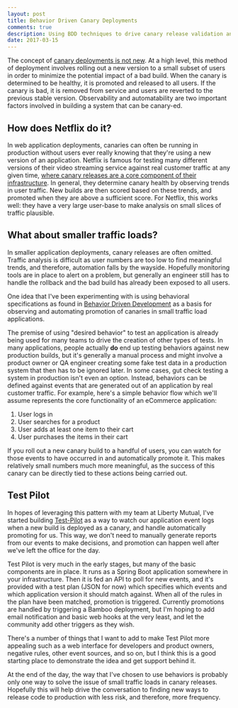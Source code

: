 ```yaml
---
layout: post
title: Behavior Driven Canary Deployments
comments: true
description: Using BDD techniques to drive canary release validation and automation
date: 2017-03-15
---
```


The concept of [canary deployments is not new](https://martinfowler.com/bliki/CanaryRelease.html). At a high level, this method of deployment involves rolling out a new version to a small subset of users in order to minimize the potential impact of a bad build. When the canary is determined to be healthy, it is promoted and released to all users. If the canary is bad, it is removed from service and users are reverted to the previous stable version. Observability and automatability are two important factors involved in building a system that can be canary-ed. 

## How does Netflix do it?

In web application deployments, canaries can often be running in production without users ever really knowing that they're using a new version of an application. Netflix is famous for testing many different versions of their video streaming service against real customer traffic at any given time, [where canary releases are a core component of their infrastructure](https://www.infoq.com/presentations/canary-analysis-deployment-pattern). In general, they determine canary health by observing trends in user traffic. New builds are then scored based on these trends, and promoted when they are above a sufficient score. For Netflix, this works well: they have a very large user-base to make analysis on small slices of traffic plausible.

## What about smaller traffic loads?

In smaller application deployments, canary releases are often omitted. Traffic analysis is difficult as user numbers are too low to find meaningful trends, and therefore, automation falls by the wayside. Hopefully monitoring tools are in place to alert on a problem, but generally an engineer still has to handle the rollback and the bad build has already been exposed to all users.

One idea that I've been experimenting with is using behavioral specifications as found in [Behavior Driven Development](https://en.wikipedia.org/wiki/Behavior-driven_development) as a basis for observing and automating promotion of canaries in small traffic load applications. 

The premise of using "desired behavior" to test an application is already being used for many teams to drive the creation of other types of tests. In many applications, people actually **do** end up testing behaviors against new production builds, but it's generally a manual process and might involve a product owner or QA engineer creating some fake test data in a production system that then has to be ignored later. In some cases, gut check testing a system in production isn't even an option. Instead, behaviors can be defined against events that are generated out of an application by real customer traffic. For example, here's a simple behavior flow which we'll assume represents the core functionality of an eCommerce application:

1. User logs in
2. User searches for a product
3. User adds at least one item to their cart
4. User purchases the items in their cart

If you roll out a new canary build to a handful of users, you can watch for those events to have occurred in and automatically promote it. This makes relatively small numbers much more meaningful, as the success of this canary can be directly tied to these actions being carried out.

## Test Pilot

In hopes of leveraging this pattern with my team at Liberty Mutual, I've started building [Test-Pilot](https://github.com/rdbatch02/test-pilot) as a way to watch our application event logs when a new build is deployed as a canary, and handle automatically promoting for us. This way, we don't need to manually generate reports from our events to make decisions, and promotion can happen well after we've left the office for the day. 

Test Pilot is very much in the early stages, but many of the basic components are in place. It runs as a Spring Boot application somewhere in your infrastructure. Then it is fed an API to poll for new events, and it's provided with a test plan (JSON for now) which specifies which events and which application version it should match against. When all of the rules in the plan have been matched, promotion is triggered. Currently promotions are handled by triggering a Bamboo deployment, but I'm hoping to add email notification and basic web hooks at the very least, and let the community add other triggers as they wish.

There's a number of things that I want to add to make Test Pilot more appealing such as a web interface for developers and product owners, negative rules, other event sources, and so on, but I think this is a good starting place to demonstrate the idea and get support behind it.

At the end of the day, the way that I've chosen to use behaviors is probably only one way to solve the issue of small traffic loads in canary releases. Hopefully this will help drive the conversation to finding new ways to release code to production with less risk, and therefore, more frequency.